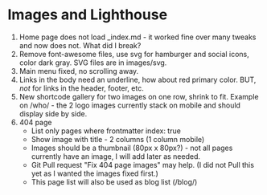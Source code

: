 # Images and Lighthouse

1. Home page does not load _index.md - it worked fine over many tweaks and now does not. What did I break?
2. Remove font-awesome files, use svg for hamburger and social icons, color dark gray. SVG files are in images/svg.
3. Main menu fixed, no scrolling away.
4. Links in the body need an underline, how about red primary color. BUT, *not* for links in the header, footer, etc.
5. New shortcode gallery for two images on one row, shrink to fit. Example on /who/ - the 2 logo images currently stack on mobile and should display side by side.
6. 404 page
   - List only pages where frontmatter index: true
   - Show image with title - 2 columns (1 column mobile)
   - Images should be a thumbnail (80px x 80px?) - not all pages currently have an image, I will add later as needed.
   - Git Pull request "Fix 404 page images" may help. (I did not Pull this yet as I wanted the images fixed first.)
   - This page list will also be used as blog list (/blog/)
